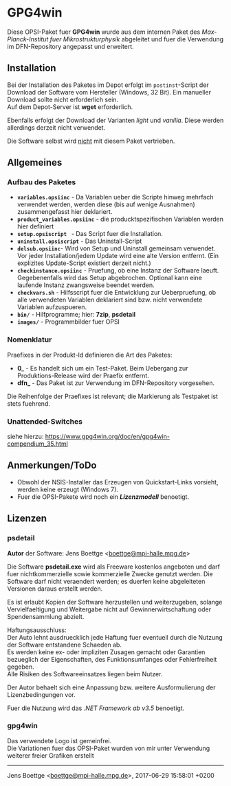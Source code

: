 # GPG4win #

Diese OPSI-Paket fuer **GPG4win** wurde aus dem internen Paket des *Max-Planck-Institut fuer Mikrostrukturphysik*
abgeleitet und fuer die Verwendung im DFN-Repository angepasst und erweitert.


## Installation ##

Bei der Installation des Paketes im Depot erfolgt im <code>postinst</code>-Script 
der Download der Software vom Hersteller (Windows, 32 Bit). Ein manueller
Download sollte nicht erforderlich sein.  
Auf dem Depot-Server ist **wget** erforderlich.

Ebenfalls erfolgt der Download der Varianten *light* und *vanilla*. Diese
werden allerdings derzeit nicht verwendet.

Die Software selbst wird <u>nicht</u> mit diesem Paket vertrieben.


## Allgemeines ##

### Aufbau des Paketes ###
* **<code>variables.opsiinc</code>** - Da Variablen ueber die Scripte hinweg mehrfach
verwendet werden, werden diese (bis auf wenige Ausnahmen) zusammengefasst hier deklariert.
* **<code>product_variables.opsiinc</code>** - die producktspezifischen Variablen werden
hier definiert
* **<code>setup.opsiscript </code>** - Das Script fuer die Installation.
* **<code>uninstall.opsiscript</code>** - Das Uninstall-Script
* **<code>delsub.opsiinc</code>**- Wird von Setup und Uninstall gemeinsam verwendet.
Vor jeder Installation/jedem Update wird eine alte Version entfernt. (Ein explizites
Update-Script existiert derzeit nicht.)
* **<code>checkinstance.opsiinc</code>** - Pruefung, ob eine Instanz der Software laeuft.
Gegebenenfalls wird das Setup abgebrochen. Optional kann eine laufende Instanz 
zwangsweise beendet werden.
* **<code>checkvars.sh</code>** - Hilfsscript fuer die Entwicklung zur Ueberpruefung,
ob alle verwendeten Variablen deklariert sind bzw. nicht verwendete Variablen
aufzuspueren.
* **<code>bin/</code>** - Hilfprogramme; hier: **7zip**, **psdetail**
* **<code>images/</code>** - Programmbilder fuer OPSI

### Nomenklatur ###
Praefixes in der Produkt-Id definieren die Art des Paketes:

* **0_** - Es handelt sich um ein Test-Paket. Beim Uebergang zur Produktions-Release
wird der Praefix entfernt.
* **dfn_** - Das Paket ist zur Verwendung im DFN-Repository vorgesehen.

Die Reihenfolge der Praefixes ist relevant; die Markierung als Testpaket ist 
stets fuehrend.

### Unattended-Switches ###
siehe hierzu: https://www.gpg4win.org/doc/en/gpg4win-compendium_35.html


## Anmerkungen/ToDo ##
* Obwohl der NSIS-Installer das Erzeugen von Quickstart-Links vorsieht, werden keine erzeugt (Windows 7).
* Fuer die OPSI-Pakete wird noch ein ***Lizenzmodell*** benoetigt.

## Lizenzen ##

### psdetail ###
**Autor** der Software: Jens Boettge <<boettge@mpi-halle.mpg.de>> 

Die Software **psdetail.exe**  wird als Freeware kostenlos angeboten und darf fuer 
nichtkommerzielle sowie kommerzielle Zwecke genutzt werden. Die Software
darf nicht veraendert werden; es duerfen keine abgeleiteten Versionen daraus 
erstellt werden.

Es ist erlaubt Kopien der Software herzustellen und weiterzugeben, solange 
Vervielfaeltigung und Weitergabe nicht auf Gewinnerwirtschaftung oder Spendensammlung
abzielt.

Haftungsausschluss:  
Der Auto lehnt ausdruecklich jede Haftung fuer eventuell durch die Nutzung 
der Software entstandene Schaeden ab.  
Es werden keine ex- oder impliziten Zusagen gemacht oder Garantien bezueglich
der Eigenschaften, des Funktionsumfanges oder Fehlerfreiheit gegeben.  
Alle Risiken des Softwareeinsatzes liegen beim Nutzer.

Der Autor behaelt sich eine Anpassung bzw. weitere Ausformulierung der Lizenzbedingungen
vor.

Fuer die Nutzung wird das *.NET Framework ab v3.5*  benoetigt.

### gpg4win ###
Das verwendete Logo ist gemeinfrei.  
Die Variationen fuer das OPSI-Paket wurden von mir unter Verwendung weiterer
freier Grafiken erstellt

-----
Jens Boettge <<boettge@mpi-halle.mpg.de>>, 2017-06-29 15:58:01 +0200

